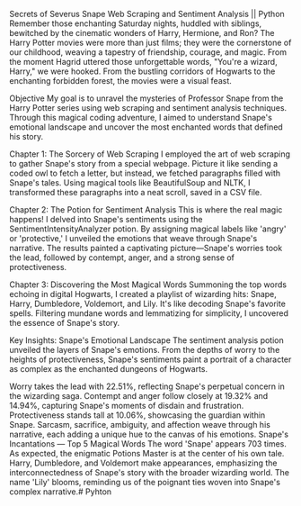 Secrets of Severus Snape Web Scraping and Sentiment Analysis || Python
Remember those enchanting Saturday nights, huddled with siblings, bewitched by the cinematic wonders of Harry, Hermione, and Ron? The Harry Potter movies were more than just films; they were the cornerstone of our childhood, weaving a tapestry of friendship, courage, and magic. From the moment Hagrid uttered those unforgettable words, "You're a wizard, Harry," we were hooked. From the bustling corridors of Hogwarts to the enchanting forbidden forest, the movies were a visual feast.

Objective
My goal is to unravel the mysteries of Professor Snape from the Harry Potter series using web scraping and sentiment analysis techniques. Through this magical coding adventure, I aimed to understand Snape's emotional landscape and uncover the most enchanted words that defined his story.

Chapter 1: The Sorcery of Web Scraping
I employed the art of web scraping to gather Snape's story from a special webpage. Picture it like sending a coded owl to fetch a letter, but instead, we fetched paragraphs filled with Snape's tales. Using magical tools like BeautifulSoup and NLTK, I transformed these paragraphs into a neat scroll, saved in a CSV file.

Chapter 2: The Potion for Sentiment Analysis
This is where the real magic happens! I delved into Snape's sentiments using the SentimentIntensityAnalyzer potion. By assigning magical labels like 'angry' or 'protective,' I unveiled the emotions that weave through Snape's narrative. The results painted a captivating picture—Snape's worries took the lead, followed by contempt, anger, and a strong sense of protectiveness.

Chapter 3: Discovering the Most Magical Words
Summoning the top words echoing in digital Hogwarts, I created a playlist of wizarding hits: Snape, Harry, Dumbledore, Voldemort, and Lily. It's like decoding Snape's favorite spells. Filtering mundane words and lemmatizing for simplicity, I uncovered the essence of Snape's story.

Key Insights:
Snape's Emotional Landscape
The sentiment analysis potion unveiled the layers of Snape's emotions. From the depths of worry to the heights of protectiveness, Snape's sentiments paint a portrait of a character as complex as the enchanted dungeons of Hogwarts.

Worry takes the lead with 22.51%, reflecting Snape's perpetual concern in the wizarding saga.
Contempt and anger follow closely at 19.32% and 14.94%, capturing Snape's moments of disdain and frustration.
Protectiveness stands tall at 10.06%, showcasing the guardian within Snape.
Sarcasm, sacrifice, ambiguity, and affection weave through his narrative, each adding a unique hue to the canvas of his emotions.
Snape's Incantations — Top 5 Magical Words
The word 'Snape' appears 703 times. As expected, the enigmatic Potions Master is at the center of his own tale.
Harry, Dumbledore, and Voldemort make appearances, emphasizing the interconnectedness of Snape's story with the broader wizarding world.
The name 'Lily' blooms, reminding us of the poignant ties woven into Snape's complex narrative.# Pyhton
